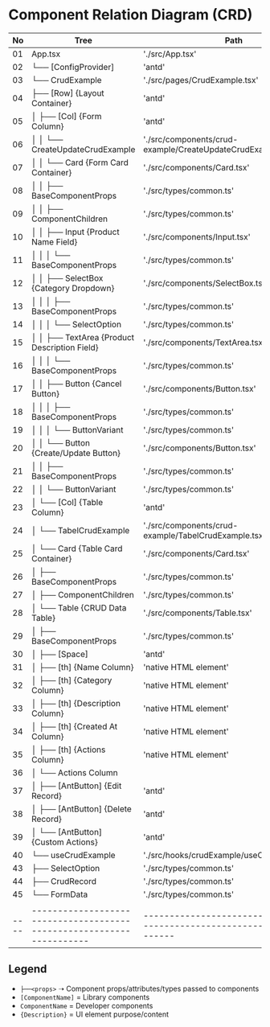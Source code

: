 # Component Relation Diagram (CRD)

| No | Tree                                                               | Path                                                                     |
|----|------------------------------------------------------------------- |--------------------------------------------------------------------------|
| 01 | App.tsx                                                            | './src/App.tsx'                                                          |
| 02 | └── [ConfigProvider]                                               | 'antd'                                                                   |
| 03 |     └── CrudExample                                                | './src/pages/CrudExample.tsx'                                            |
| 04 |         ├── [Row] {Layout Container}                               | 'antd'                                                                   |
| 05 |         │   ├── [Col] {Form Column}                                | 'antd'                                                                   |
| 06 |         │   │   └── CreateUpdateCrudExample                        | './src/components/crud-example/CreateUpdateCrudExample.tsx'              |
| 07 |         │   │       └── Card {Form Card Container}                 | './src/components/Card.tsx'                                              |
| 08 |         │   │           ├──<props> BaseComponentProps              | './src/types/common.ts'                                                  |
| 09 |         │   │           ├──<props> ComponentChildren               | './src/types/common.ts'                                                  |
| 10 |         │   │           ├── Input {Product Name Field}             | './src/components/Input.tsx'                                             |
| 11 |         │   │           │   └──<props> BaseComponentProps          | './src/types/common.ts'                                                  |
| 12 |         │   │           ├── SelectBox {Category Dropdown}          | './src/components/SelectBox.tsx'                                         |
| 13 |         │   │           │   ├──<props> BaseComponentProps          | './src/types/common.ts'                                                  |
| 14 |         │   │           │   └──<props> SelectOption                | './src/types/common.ts'                                                  |
| 15 |         │   │           ├── TextArea {Product Description Field}   | './src/components/TextArea.tsx'                                          |
| 16 |         │   │           │   └──<props> BaseComponentProps          | './src/types/common.ts'                                                  |
| 17 |         │   │           ├── Button {Cancel Button}                 | './src/components/Button.tsx'                                            |
| 18 |         │   │           │   ├──<props> BaseComponentProps          | './src/types/common.ts'                                                  |
| 19 |         │   │           │   └──<props> ButtonVariant               | './src/types/common.ts'                                                  |
| 20 |         │   │           └── Button {Create/Update Button}          | './src/components/Button.tsx'                                            |
| 21 |         │   │               ├──<props> BaseComponentProps          | './src/types/common.ts'                                                  | 
| 22 |         │   │               └──<props> ButtonVariant               | './src/types/common.ts'                                                  | 
| 23 |         │   └── [Col] {Table Column}                               | 'antd'                                                                   |
| 24 |         │       └── TabelCrudExample                               | './src/components/crud-example/TabelCrudExample.tsx'                     |
| 25 |         │           └── Card {Table Card Container}                | './src/components/Card.tsx'                                              |
| 26 |         │               ├──<props> BaseComponentProps              | './src/types/common.ts'                                                  |
| 27 |         │               ├──<props> ComponentChildren               | './src/types/common.ts'                                                  |
| 28 |         │               └── Table {CRUD Data Table}                | './src/components/Table.tsx'                                             |
| 29 |         │                   ├──<props> BaseComponentProps          | './src/types/common.ts'                                                  |
| 30 |         │                   ├── [Space]                            | 'antd'                                                                   |
| 31 |         │                   ├── [th] {Name Column}                 | 'native HTML element'                                                    |
| 32 |         │                   ├── [th] {Category Column}             | 'native HTML element'                                                    |
| 33 |         │                   ├── [th] {Description Column}          | 'native HTML element'                                                    |
| 34 |         │                   ├── [th] {Created At Column}           | 'native HTML element'                                                    |
| 35 |         │                   ├── [th] {Actions Column}              | 'native HTML element'                                                    |
| 36 |         │                   └── Actions Column                     |                                                                          |
| 37 |         │                       ├── [AntButton] {Edit Record}      | 'antd'                                                                   |
| 38 |         │                       ├── [AntButton] {Delete Record}    | 'antd'                                                                   |
| 39 |         │                       └── [AntButton] {Custom Actions}   | 'antd'                                                                   |
| 40 |         └── useCrudExample                                         | './src/hooks/crudExample/useCrudExample.tsx'                             |
| 43 |             ├──<props> SelectOption                                | './src/types/common.ts'                                                  |
| 44 |             ├──<props> CrudRecord                                  | './src/types/common.ts'                                                  |
| 45 |             └──<props> FormData                                    | './src/types/common.ts'                                                  |
|    |                                                                    |                                                                          |
|----|--------------------------------------------------------------------|--------------------------------------------------------------------------|

## Legend

- `├──<props>` ➝ Component props/attributes/types passed to components
- `[ComponentName]` = Library components
- `ComponentName` = Developer components
- `{Description}` = UI element purpose/content